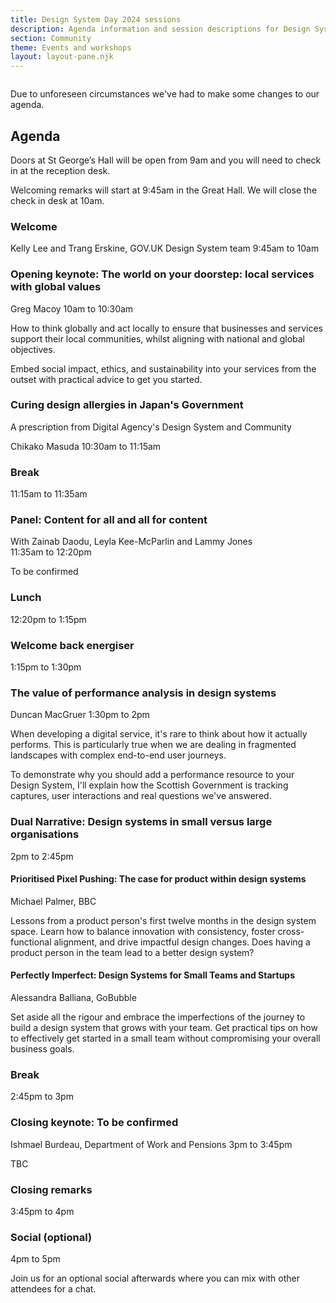 ```yaml
---
title: Design System Day 2024 sessions 
description: Agenda information and session descriptions for Design System Day 2024.
section: Community
theme: Events and workshops
layout: layout-pane.njk
---
```


<img class="app-image--no-border govuk-!-margin-bottom-9" src="/images/dsd24-24.svg" alt="" role="presentation">

<p class="govuk-!-font-size-24">
Due to unforeseen circumstances we've had to make some changes to our agenda.  
</p>

## Agenda

Doors at St George’s Hall will be open from 9am and you will need to check in at the reception desk.

Welcoming remarks will start at 9:45am in the Great Hall. We will close the check in desk at 10am.

### Welcome

Kelly Lee and Trang Erskine, GOV.UK Design System team
9:45am to 10am

### Opening keynote: The world on your doorstep: local services with global values

Greg Macoy
10am to 10:30am

How to think globally and act locally to ensure that businesses and services support their local communities, whilst aligning with national and global objectives.

Embed social impact, ethics, and sustainability into your services from the outset with practical advice to get you started.

### Curing design allergies in Japan's Government

A prescription from Digital Agency's Design System and Community

Chikako Masuda
10:30am to 11:15am

### Break

11:15am to 11:35am

### Panel: Content for all and all for content

With Zainab Daodu, Leyla Kee-McParlin and Lammy Jones  
11:35am to 12:20pm

To be confirmed

### Lunch

12:20pm to 1:15pm

### Welcome back energiser

1:15pm to 1:30pm

### The value of performance analysis in design systems

Duncan MacGruer
1:30pm to 2pm

When developing a digital service, it's rare to think about how it actually performs. This is particularly true when we are dealing in fragmented landscapes with complex end-to-end user journeys.

To demonstrate why you should add a performance resource to your Design System, I'll explain how the Scottish Government is tracking captures, user interactions and real questions we've answered.

### Dual Narrative: Design systems in small versus large organisations

2pm to 2:45pm

#### Prioritised Pixel Pushing: The case for product within design systems

Michael Palmer, BBC

Lessons from a product person's first twelve months in the design system space. Learn how to balance innovation with consistency, foster cross-functional alignment, and drive impactful design changes. Does having a product person in the team lead to a better design system?

#### Perfectly Imperfect: Design Systems for Small Teams and Startups

Alessandra Balliana, GoBubble

Set aside all the rigour and embrace the imperfections of the journey to build a design system that grows with your team. Get practical tips on how to effectively get started in a small team without compromising your overall business goals.

### Break

2:45pm to 3pm

### Closing keynote: To be confirmed

Ishmael Burdeau, Department of Work and Pensions
3pm to 3:45pm

TBC

### Closing remarks

3:45pm to 4pm

### Social (optional)

4pm to 5pm

Join us for an optional social afterwards where you can mix with other attendees for a chat.
